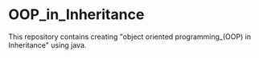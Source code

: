 # OOP_in_Inheritance
This repository contains creating "object oriented programming_(OOP) in Inheritance" using java.
